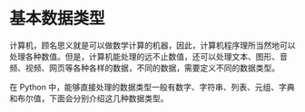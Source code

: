 # 基本数据类型
计算机，顾名思义就是可以做数学计算的机器，因此，计算机程序理所当然地可以处理各种数值。但是，计算机能处理的远不止数值，还可以处理文本、图形、音频、视频、网页等各种各样的数据，不同的数据，需要定义不同的数据类型。

在 Python 中，能够直接处理的数据类型一般有数字、字符串、列表、元组、字典和布尔值，下面会分别介绍这几种数据类型。
